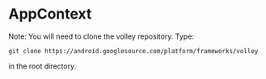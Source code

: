 # AppContext
Note: You will need to clone the volley repository. Type:
```
git clone https://android.googlesource.com/platform/frameworks/volley
```
in the root directory.
